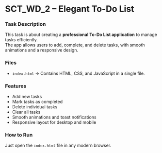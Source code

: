 # SCT_WD_2 – Elegant To-Do List

### Task Description
This task is about creating a **professional To-Do List application** to manage tasks efficiently.  
The app allows users to add, complete, and delete tasks, with smooth animations and a responsive design.

### Files
- `index.html` → Contains HTML, CSS, and JavaScript in a single file.

### Features
- Add new tasks
- Mark tasks as completed
- Delete individual tasks
- Clear all tasks
- Smooth animations and toast notifications
- Responsive layout for desktop and mobile

### How to Run
Just open the `index.html` file in any modern browser.
